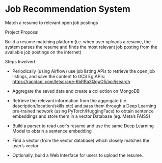# Job Recommendation System
Match a resume to relevant open job postings

Project Proposal

Build a resume matching platform (i.e. when user uploads a resume, the system parses the resume and finds the most relevant job posting from the available job postings on the internet)

Steps Involved

- Periodically (using Airflow) use job listing APIs to retrieve the open job listings, and save the content to GCS
Eg APIs: https://rapidapi.com/letscrape-6bRBa3QguO5/api/jsearch

- Aggregate the saved data and create a collection on MongoDB

- Retrieve the relevant information from the aggregate (i.e. description/location/skills etc) and pass them through a Deep Learning pre-trained network (using PyTorch/HuggingFace) to obtain sentence embeddings and store them in a vector Database (eg. Meta’s FAISS)

- Build a parser to read user’s resume and use the same Deep Learning Model to obtain a sentence embedding

- Find a vector (from the vector database) which closely matches the user’s vector

- Optionally, build a Web Interface for users to upload the resume.

